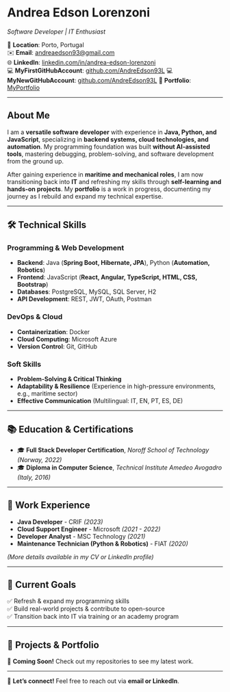 # **Andrea Edson Lorenzoni**  
*Software Developer | IT Enthusiast*  

📍 **Location**: Porto, Portugal  
✉️ **Email**: andreaedson93@gmail.com  
🌐 **LinkedIn**: [linkedin.com/in/andrea-edson-lorenzoni](https://www.linkedin.com/in/andrea-edson-lorenzoni-579973341/)  
💻 **MyFirstGitHubAccount**: [github.com/AndreEdson93L](https://github.com/AndreEdson93L/AndreEdson93L) 
💻 **MyNewGitHubAccount**: [github.com/AndreEdson93L](https://github.com/AndreaEdsonLDeSouza93)
🚀 **Portfolio**: [MyPortfolio](https://andreaedsonldesouza93.github.io/HTML---Study/)

---  

## **About Me**  
I am a **versatile software developer** with experience in **Java, Python, and JavaScript**, specializing in **backend systems, cloud technologies, and automation**. My programming foundation was built **without AI-assisted tools**, mastering debugging, problem-solving, and software development from the ground up.  

After gaining experience in **maritime and mechanical roles**, I am now transitioning back into **IT** and refreshing my skills through **self-learning and hands-on projects**. My **portfolio** is a work in progress, documenting my journey as I rebuild and expand my technical expertise.  

---  

## **🛠️ Technical Skills**  
### **Programming & Web Development**  
- **Backend**: Java (**Spring Boot, Hibernate, JPA**), Python (**Automation, Robotics**)  
- **Frontend**: JavaScript (**React, Angular, TypeScript, HTML, CSS, Bootstrap**)  
- **Databases**: PostgreSQL, MySQL, SQL Server, H2  
- **API Development**: REST, JWT, OAuth, Postman  

### **DevOps & Cloud**  
- **Containerization**: Docker  
- **Cloud Computing**: Microsoft Azure  
- **Version Control**: Git, GitHub  

### **Soft Skills**  
- **Problem-Solving & Critical Thinking**  
- **Adaptability & Resilience** (Experience in high-pressure environments, e.g., maritime sector)  
- **Effective Communication** (Multilingual: IT, EN, PT, ES, DE)  

---  

## **📚 Education & Certifications**  
- 🎓 **Full Stack Developer Certification**, *Noroff School of Technology* *(Norway, 2022)*  
- 🎓 **Diploma in Computer Science**, *Technical Institute Amedeo Avogadro* *(Italy, 2016)*  

---  

## **💼 Work Experience**  
- **Java Developer** - CRIF *(2023)*  
- **Cloud Support Engineer** - Microsoft *(2021 - 2022)*  
- **Developer Analyst** - MSC Technology *(2021)*  
- **Maintenance Technician (Python & Robotics)** - FIAT *(2020)*  

*(More details available in my CV or LinkedIn profile)*  

---  

## **🎯 Current Goals**  
✅ Refresh & expand my programming skills  
✅ Build real-world projects & contribute to open-source  
✅ Transition back into IT via training or an academy program  

---  

## **📌 Projects & Portfolio**  
🚀 **Coming Soon!** Check out my repositories to see my latest work.  

---  

💬 **Let’s connect!** Feel free to reach out via **email or LinkedIn**.  
